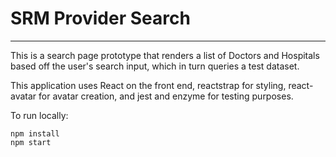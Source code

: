 # SRM Provider Search

---

This is a search page prototype that renders a list of Doctors and Hospitals based off the user's search input, which in turn queries a test dataset.

This application uses React on the front end, reactstrap for styling, react-avatar for avatar creation, and jest and enzyme for testing purposes.

To run locally:

```
npm install
npm start
```
